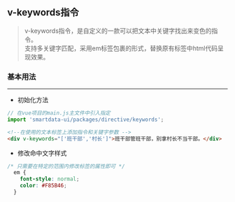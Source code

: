 ## v-keywords指令
>v-keywords指令，是自定义的一款可以把文本中关键字找出来变色的指令。  
>支持多关键字匹配，采用em标签包裹的形式，替换原有标签中html代码呈现效果。

### 基本用法
<div class="code_div">
    <demo-keywords type="1"></demo-keywords>

---
* 初始化方法
``` js
// 在vue项目的main.js主文件中引入指定
import 'smartdata-ui/packages/directive/keywords';
```

``` html
<!--在使用的文本标签上添加指令和关键字参数 --> 
<div v-keywords="['班干部','村长']">班干部管班干部，别拿村长不当干部。</div>
```

* 修改命中文字样式
``` css
/* 只需要在特定的范围内修改标签的属性即可 */
  em {
    font-style: normal;
    color: #F85B46;
  }
```
</div>
